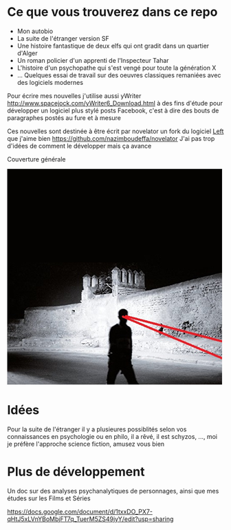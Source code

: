 
# Ce que vous trouverez dans ce repo

- Mon autobio
- La suite de l'étranger version SF
- Une histoire fantastique de deux elfs qui ont gradit dans un quartier d'Alger
- Un roman policier d'un apprenti de l'Inspecteur Tahar
- L'histoire d'un psychopathe qui s'est vengé pour toute la génération X
- ... Quelques essai de travail sur des oeuvres classiques remaniées avec des logiciels modernes

Pour écrire mes nouvelles j'utilise aussi yWriter http://www.spacejock.com/yWriter6_Download.html à des fins d'étude pour développer un logiciel plus stylé posts Facebook, c'est à dire des bouts de paragraphes postés au fure et à mesure

Ces nouvelles sont destinée à être écrit par novelator un fork du logiciel [Left](https://github.com/hundredrabbits/Left) que j'aime bien
https://github.com/nazimboudeffa/novelator
J'ai pas trop d'idées de comment le développer mais ça avance

Couverture générale

![etranger2](images/etranger2.jpg)

# Idées

Pour la suite de l'étranger il y a plusieures possiblités selon vos connaissances en psychologie ou en philo, il a rêvé, il est schyzos, ..., moi je préfère l'approche science fiction, amusez vous bien

# Plus de développement

Un doc sur des analyses psychanalytiques de personnages, ainsi que mes études sur les Films et Séries

https://docs.google.com/document/d/1txxDO_PX7-qHtJ5xLVnYBoMbjFT7q_TuerM5ZS49jyY/edit?usp=sharing
